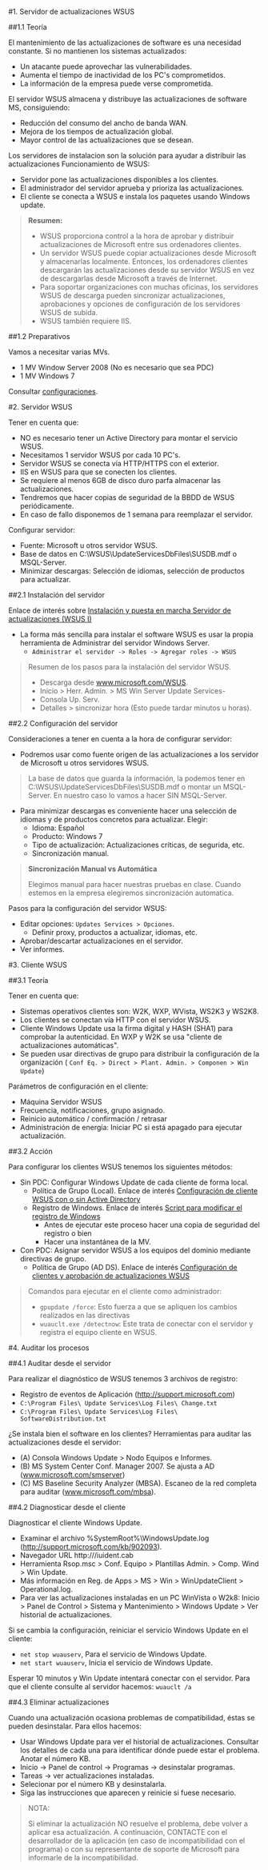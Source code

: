 

#1. Servidor de actualizaciones WSUS

##1.1 Teoría

El mantenimiento de las actualizaciones de software es una necesidad constante. 
Si no mantienen los sistemas actualizados:
* Un atacante puede aprovechar las vulnerabilidades.
* Aumenta el tiempo de inactividad de los PC's comprometidos.
* La información de la empresa puede verse comprometida.

El servidor WSUS almacena y distribuye las actualizaciones de software MS, 
consiguiendo:
* Reducción del consumo del ancho de banda WAN.
* Mejora de los tiempos de actualización global.
* Mayor control de las actualizaciones que se desean.

Los servidores de instalacion son la solución para ayudar a distribuir las actualizaciones 
Funcionamiento de WSUS:
* Servidor pone las actualizaciones disponibles a los clientes.
* El administrador del servidor aprueba y prioriza las actualizaciones.
* El cliente se conecta a WSUS e instala los paquetes usando Windows update.

> **Resumen:**
>
> * WSUS proporciona control a la hora de aprobar y distribuir actualizaciones 
de Microsoft entre sus ordenadores clientes.
> * Un servidor WSUS puede copiar actualizaciones desde Microsoft y almacenarlas 
localmente. Entonces, los ordenadores clientes descargarán las actualizaciones 
desde su servidor WSUS en vez de descargarlas desde Microsoft a través de Internet.
> * Para soportar organizaciones con muchas oficinas, los servidores WSUS de descarga 
pueden sincronizar actualizaciones, aprobaciones y opciones de configuración de 
los servidores WSUS de subida.
> * WSUS también requiere IIS.

##1.2 Preparativos

Vamos a necesitar varias MVs. 
* 1 MV Window Server 2008 (No es necesario que sea PDC)
* 1 MV Windows 7

Consultar [configuraciones](../../../global/configuracion-aula109.md).

#2. Servidor WSUS

Tener en cuenta que:
* NO es necesario tener un Active Directory para montar el servicio WSUS.
* Necesitamos 1 servidor WSUS por cada 10 PC's.
* Servidor WSUS se conecta vía HTTP/HTTPS con el exterior.
* IIS en WSUS para que se conecten los clientes.
* Se requiere al menos 6GB de disco duro parfa almacenar las actualizaciones.
* Tendremos que hacer copias de seguridad de la BBDD de WSUS periódicamente.
* En caso de fallo disponemos de 1 semana para reemplazar el servidor.

Configurar servidor:
* Fuente: Microsoft u otros servidor WSUS.
* Base de datos en C:\WSUS\UpdateServicesDbFiles\SUSDB.mdf o MSQL-Server.
* Minimizar descargas: Selección de idiomas, selección de productos para actualizar.

##2.1 Instalación del servidor

Enlace de interés sobre [Instalación y puesta en marcha Servidor de actualizaciones (WSUS I)](http://cerowarnings.blogspot.com.es/2011/11/servidor-de-actualizaciones-wsus.html) 

* La forma más sencilla para instalar el software WSUS es usar la propia 
herramienta de Administrar del servidor Windows Server.
    * `Administrar el servidor -> Roles -> Agregar roles -> WSUS` 

> Resumen de los pasos para la instalación del servidor WSUS.
> 
> * Descarga desde www.microsoft.com/WSUS.
> * Inicio > Herr. Admin. > MS Win Server Update Services- 
> * Consola Up. Serv.
> * Detalles > sincronizar hora (Esto puede tardar minutos u horas).

##2.2 Configuración del servidor

Consideraciones a tener en cuenta a la hora de configurar servidor:
* Podremos usar como fuente origen de las actualizaciones a los servidor
 de Microsoft u otros servidores WSUS.

> La base de datos que guarda la información, la podemos tener en 
C:\WSUS\UpdateServicesDbFiles\SUSDB.mdf o montar un MSQL-Server.
> En nuestro caso lo vamos a hacer SIN MSQL-Server.

* Para minimizar descargas es conveniente hacer una selección de idiomas 
y de productos concretos para actualizar. Elegir:
    * Idioma: Español
    * Producto: Windows 7
    * Tipo de actualización: Actualizaciones críticas, de segurida, etc.
    * Sincronización manual.

> **Sincronización Manual vs Automática**
>
> Elegimos manual para hacer nuestras pruebas en clase. 
> Cuando estemos en la empresa elegiremos sincronización automatica. 

Pasos para la configuración del servidor WSUS:
* Editar opciones: `Updates Services > Opciones`. 
    * Definir proxy, productos a actualizar, idiomas, etc.
* Aprobar/descartar actualizaciones en el servidor.
* Ver informes.

#3. Cliente WSUS

##3.1 Teoría

Tener en cuenta que:
* Sistemas operativos clientes son: W2K, WXP, WVista, WS2K3 y WS2K8.
* Los clientes se conectan vía HTTP con el servidor WSUS.
* Cliente Windows Update usa la firma digital y HASH (SHA1) para comprobar 
la autenticidad. En WXP y W2K se usa "cliente de actualizaciones automáticas".
* Se pueden usar directivas de grupo para distribuir la configuración de 
la organización ( `Conf Eq. > Direct > Plant. Admin. > Componen > Win Update`)

Parámetros de configuración en el cliente:
* Máquina Servidor WSUS
* Frecuencia, notificaciones, grupo asignado.
* Reinicio automático / confirmación / retrasar
* Administración de energía: Iniciar PC si está apagado para ejecutar actualización.

##3.2 Acción

Para configurar los clientes WSUS tenemos los siguientes métodos:

* Sin PDC: Configurar Windows Update de cada cliente de forma local.
    * Política de Grupo (Local). Enlace de interés [Configuración de cliente WSUS con o sin Active Directory](http://cosiis.com/blog/archives/69) 
    * Registro de Windows. Enlace de interés [Script para modificar el registro de Windows](http://servidorespararedes.blogspot.com.es/2008/10/configuracion-de-cliente-wsus-por.html)
        * Antes de ejecutar este proceso hacer una copia de seguridad del registro o bien
        * Hacer una instantánea de la MV.
* Con PDC: Asignar servidor WSUS a los equipos del dominio mediante directivas de grupo.
    * Política de Grupo (AD DS). Enlace de interés [Configuración de clientes y aprobación de actualizaciones WSUS](http://cerowarnings.blogspot.com.es/2011/11/servidor-de-actualizaciones-wsus-ii.html)  
    
> Comandos para ejecutar en el cliente como administrador:
>
> * `gpupdate /force`: Esto fuerza a que se apliquen los cambios realizados en las directivas
> * `wuauclt.exe /detectnow`: Este trata de conectar con el servidor y registra el equipo cliente en WSUS.

#4. Auditar los procesos

##4.1 Auditar desde el servidor

Para realizar el diagnóstico de WSUS tenemos 3 archivos de registro:
* Registro de eventos de Aplicación (http://support.microsoft.com)
* `C:\Program Files\ Update Services\Log Files\ Change.txt`
* `C:\Program Files\ Update Services\Log Files\ SoftwareDistribution.txt`

¿Se instala bien el software en los clientes? Herramientas para auditar 
las actualizaciones desde el servidor:
* (A) Consola Windows Update > Nodo Equipos e Informes.
* (B) MS System Center Conf. Manager 2007. Se ajusta a AD (www.microsoft.com/smserver)
* (C) MS Baseline Security Analyzer (MBSA). Escaneo de la red completa para auditar (www.microsoft.com/mbsa).

##4.2 Diagnosticar desde el cliente

Diagnosticar el cliente Windows Update.
* Examinar el archivo %SystemRoot%\WindowsUpdate.log (http://support.microsoft.com/kb/902093).
* Navegador URL http://<WSUSServerName>/iuident.cab
* Herramienta Rsop.msc > Conf. Equipo > Plantillas Admin. > Comp. Wind > Win Update.
* Más información en Reg. de Apps > MS > Win > WinUpdateClient > Operational.log.
* Para ver las actualizaciones instaladas en un PC WinVista o W2k8: Inicio > Panel de Control > Sistema y Mantenimiento > Windows Update > Ver historial de actualizaciones.

Si se cambia la configuración, reiniciar el servicio Windows Update en el cliente:
* `net stop wuauserv`, Para el servicio de Windows Update.
* `net start wuauserv`, Inicia el servicio de Windows Update.

Esperar 10 minutos y Win Update intentará conectar con el servidor. 
Para que el cliente consulte al servidor hacemos: `wuauclt /a`

##4.3 Eliminar actualizaciones

Cuando una actualización ocasiona problemas de compatibilidad, éstas se
pueden desinstalar. Para ellos hacemos:
* Usar Windows Update para ver el historial de actualizaciones. 
Consultar los detalles de cada una para identificar dónde puede estar el problema. Anotar el número KB.
* Inicio -> Panel de control -> Programas -> desinstalar programas.
* Tareas -> ver actualizaciones instaladas.
* Selecionar por el número KB y desinstalarla.
* Siga las instrucciones que aparecen y reinicie si fuese necesario.

> NOTA: 
>
> Si eliminar la actualización NO resuelve el problema, debe volver a aplicar esa actualización. 
> A continuación, CONTACTE con el desarrollador de la aplicación 
(en caso de incompatibilidad con el programa) o con su representante de soporte 
de Microsoft para informarle de la incompatibilidad.

